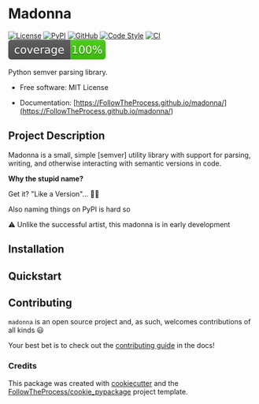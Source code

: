 # Madonna

[![License](https://img.shields.io/github/license/FollowTheProcess/madonna)](https://github.com/FollowTheProcess/madonna)
[![PyPI](https://img.shields.io/pypi/v/madonna.svg?logo=python)](https://pypi.python.org/pypi/madonna)
[![GitHub](https://img.shields.io/github/v/release/FollowTheProcess/madonna?logo=github&sort=semver)](https://github.com/FollowTheProcess/madonna)
[![Code Style](https://img.shields.io/badge/code%20style-black-black)](https://github.com/FollowTheProcess/madonna)
[![CI](https://github.com/FollowTheProcess/madonna/workflows/CI/badge.svg)](https://github.com/FollowTheProcess/madonna/actions?query=workflow%3ACI)
[![Coverage](https://github.com/FollowTheProcess/madonna/raw/main/docs/img/coverage.svg)](https://github.com/FollowTheProcess/madonna)

Python semver parsing library.

* Free software: MIT License

* Documentation: [https://FollowTheProcess.github.io/madonna/](<https://FollowTheProcess.github.io/madonna/>)

## Project Description

Madonna is a small, simple [semver] utility library with support for parsing, writing, and otherwise interacting with semantic versions in code.

**Why the stupid name?**

Get it? "Like a Version"... 👏🏻

Also naming things on PyPI is hard so

⚠️ Unlike the successful artist, this madonna is in early development

## Installation

## Quickstart

## Contributing

`madonna` is an open source project and, as such, welcomes contributions of all kinds :smiley:

Your best bet is to check out the [contributing guide] in the docs!

### Credits

This package was created with [cookiecutter](https://github.com/cookiecutter/cookiecutter) and the [FollowTheProcess/cookie_pypackage] project template.

[cookiecutter]: https://github.com/cookiecutter/cookiecutter
[FollowTheProcess/cookie_pypackage]: https://github.com/FollowTheProcess/cookie_pypackage
[contributing guide]: https://FollowTheProcess.github.io/madonna/contributing/contributing.html
